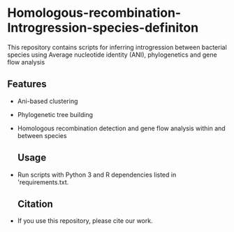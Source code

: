 # Homologous-recombination-Introgression-species-definiton
This repository contains scripts for inferring introgression between bacterial species using Average nucleotide identity (ANI), phylogenetics and gene flow analysis

## Features
- Ani-based clustering
- Phylogenetic tree building
- Homologous recombination detection and gene flow analysis within and between species

   ## Usage
- Run scripts with Python 3 and R dependencies listed in 'requirements.txt.

  ## Citation
- If you use this repository, please cite our work.
